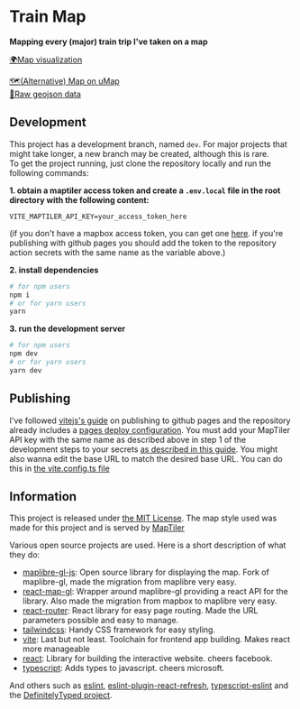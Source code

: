 # Train Map

**Mapping every (major) train trip I've taken on a map**


[🌍Map visualization](https://helloimbernardo.github.io/train-map/)

[🗺️(Alternative) Map on uMap](http://u.osmfr.org/m/947323/)  
[💾Raw geojson data](./src/geojson/trains.geojson)

## Development
This project has a development branch, named `dev`. For major projects that might take longer, a new branch may be created, although this is rare.  
To get the project running, just clone the repository locally and run the following commands:

**1. obtain a maptiler access token and create a `.env.local` file in the root directory with the following content:**
```env 
VITE_MAPTILER_API_KEY=your_access_token_here
```
(if you don't have a mapbox access token, you can get one [here](https://maptiler.com/). if you're publishing with github pages you should add the token to the repository action secrets with the same name as the variable above.)

**2. install dependencies**
```bash
# for npm users
npm i
# or for yarn users
yarn
```

**3. run the development server**
```bash
# for npm users
npm dev
# or for yarn users
yarn dev
```

## Publishing
I've followed [vitejs's guide](https://vitejs.dev/guide/static-deploy#github-pages) on publishing to github pages and the repository already includes a [pages deploy configuration](./.github/workflows/deploy.yml). You must add your MapTiler API key with the same name as described above in step 1 of the development steps to your secrets [as described in this guide](https://docs.github.com/en/actions/security-guides/using-secrets-in-github-actions). You might also wanna edit the base URL to match the desired base URL. You can do this in [the vite.config.ts file](./vite.config.ts)

## Information
This project is released under [the MIT License](./LICENSE.md). The map style used was made for this project and is served by [MapTiler](http://maptiler.com/)

Various open source projects are used. Here is a short description of what they do:
- [maplibre-gl-js](https://github.com/maplibre/maplibre-gl-js#readme): Open source library for displaying the map. Fork of maplibre-gl, made the migration from maplibre very easy.
- [react-map-gl](https://github.com/visgl/react-map-gl#readme): Wrapper around maplibre-gl providing a react API for the library. Also made the migration from mapbox to maplibre very easy.
- [react-router](https://github.com/remix-run/react-router#readme): React library for easy page routing. Made the URL parameters possible and easy to manage.
- [tailwindcss](https://github.com/tailwindlabs/tailwindcss#readme): Handy CSS framework for easy styling.
- [vite](https://github.com/vitejs/vite): Last but not least. Toolchain for frontend app building. Makes react more manageable 
- [react](https://github.com/facebook/react#readme): Library for building the interactive website. cheers facebook.
- [typescript](https://github.com/microsoft/TypeScript/#readme): Adds types to javascript. cheers microsoft.

And others such as [eslint](https://github.com/eslint/eslint#readme), [eslint-plugin-react-refresh](https://github.com/ArnaudBarre/eslint-plugin-react-refresh#readme), [typescript-eslint](https://github.com/typescript-eslint/typescript-eslint#readme) and the [DefinitelyTyped project](https://github.com/DefinitelyTyped/DefinitelyTyped#readme). 
